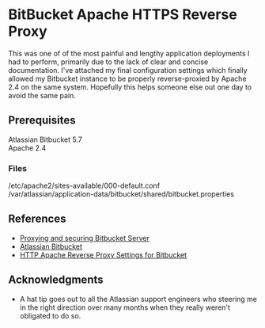 # BitBucket Apache HTTPS Reverse Proxy

This was one of of the most painful and lengthy application deployments I had to perform, primarily due to the lack of clear and concise documentation. I've attached my final configuration settings which finally allowed my Bitbucket instance to be properly reverse-proxied by Apache 2.4 on the same system.
Hopefully this helps someone else out one day to avoid the same pain.

## Prerequisites

Atlassian Bitbucket 5.7 \
Apache 2.4

### Files

/etc/apache2/sites-available/000-default.conf \
/var/atlassian/application-data/bitbucket/shared/bitbucket.properties

## References

* [Proxying and securing Bitbucket Server](https://confluence.atlassian.com/bitbucketserver/proxying-and-securing-bitbucket-server-776640099.html)
* [Atlassian Bitbucket](https://bitbucket.org)
* [HTTP Apache Reverse Proxy Settings for Bitbucket](https://stackoverflow.com/questions/43815873/set-apache-subdomain-reverse-proxy-for-bitbucket?answertab=active#tab-top)

## Acknowledgments

* A hat tip goes out to all the Atlassian support engineers who steering me in the right direction over many months when they really weren't obligated to do so.
